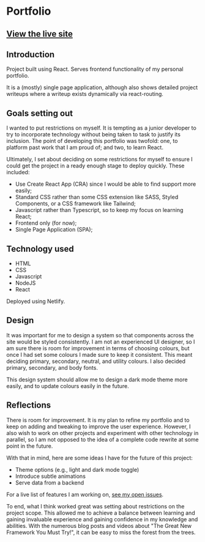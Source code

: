 # Portfolio
## [View the live site](https://www.lukecs.dev)

## Introduction
Project built using React. Serves frontend functionality of my personal portfolio.

It is a (mostly) single page application, although also shows detailed project writeups where a writeup exists dynamically via react-routing.

## Goals setting out
I wanted to put restrictions on myself. It is tempting as a junior developer to try to incorporate technology without being taken to task to justify its inclusion. The point of developing this portfolio was twofold: one, to platform past work that I am proud of; and two, to learn React.

Ultimately, I set about deciding on some restrictions for myself to ensure I could get the project in a ready enough stage to deploy quickly. These included:
- Use Create React App (CRA) since I would be able to find support more easily;
- Standard CSS rather than some CSS extension like SASS, Styled Components, or a CSS framework like Tailwind;
- Javascript rather than Typescript, so to keep my focus on learning React;
- Frontend only (for now);
- Single Page Application (SPA);

## Technology used
- HTML
- CSS
- Javascript
- NodeJS
- React

Deployed using Netlify.

## Design
It was important for me to design a system so that components across the site would be styled consistently. I am not an experienced UI designer, so I am sure there is room for improvement in terms of choosing colours, but once I had set some colours I made sure to keep it consistent. This meant deciding primary, secondary, neutral, and utility colours. I also decided primary, secondary, and body fonts.

This design system should allow me to design a dark mode theme more easily, and to update colours easily in the future.

## Reflections
There is room for improvement. It is my plan to refine my portfolio and to keep on adding and tweaking to improve the user experience. However, I also wish to work on other projects and experiment with other technology in parallel, so I am not opposed to the idea of a complete code rewrite at some point in the future.

With that in mind, here are some ideas I have for the future of this project:
- Theme options (e.g., light and dark mode toggle)
- Introduce subtle animations
- Serve data from a backend

For a live list of features I am working on, [see my open issues](https://github.com/lc796/portfolio-frontend/issues).

To end, what I think worked great was setting about restrictions on the project scope. This allowed me to achieve a balance between learning and gaining invaluable experience and gaining confidence in my knowledge and abilities. With the numerous blog posts and videos about "The Great New Framework You Must Try!", it can be easy to miss the forest from the trees.